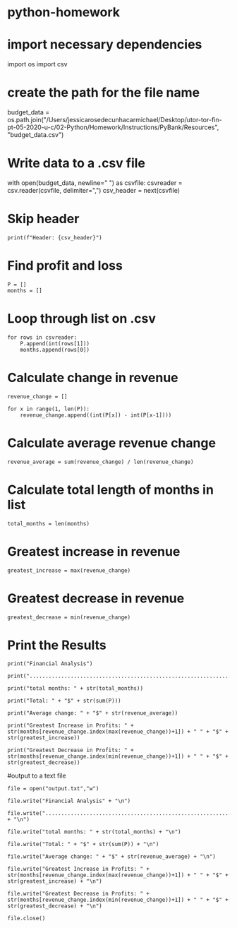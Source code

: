 # python-homework
# import necessary dependencies

import os
import csv

# create the path for the file name

budget_data = os.path.join("/Users/jessicarosedecunhacarmichael/Desktop/utor-tor-fin-pt-05-2020-u-c/02-Python/Homework/Instructions/PyBank/Resources", "budget_data.csv")


# Write data to a .csv file

with open(budget_data, newline=" ") as csvfile:
    csvreader = csv.reader(csvfile, delimiter=",")
    csv_header = next(csvfile)
    
# Skip header

    print(f"Header: {csv_header}")

# Find profit and loss

    P = []
    months = []


# Loop through list on .csv

    for rows in csvreader:
        P.append(int(rows[1]))
        months.append(rows[0])


# Calculate change in revenue
    revenue_change = []

    for x in range(1, len(P)):
        revenue_change.append((int(P[x]) - int(P[x-1])))
    
    
# Calculate average revenue change
    revenue_average = sum(revenue_change) / len(revenue_change)
   
   
# Calculate total length of months in list
    total_months = len(months)


# Greatest increase in revenue
    greatest_increase = max(revenue_change)
    
    
# Greatest decrease in revenue
    greatest_decrease = min(revenue_change)



# Print the Results
    print("Financial Analysis")

    print("....................................................................................")

    print("total months: " + str(total_months))

    print("Total: " + "$" + str(sum(P)))

    print("Average change: " + "$" + str(revenue_average))

    print("Greatest Increase in Profits: " + str(months[revenue_change.index(max(revenue_change))+1]) + " " + "$" + str(greatest_increase))

    print("Greatest Decrease in Profits: " + str(months[revenue_change.index(min(revenue_change))+1]) + " " + "$" + str(greatest_decrease))


#output to a text file

    file = open("output.txt","w")

    file.write("Financial Analysis" + "\n")

    file.write("........................................................................." + "\n")

    file.write("total months: " + str(total_months) + "\n")

    file.write("Total: " + "$" + str(sum(P)) + "\n")

    file.write("Average change: " + "$" + str(revenue_average) + "\n")

    file.write("Greatest Increase in Profits: " + str(months[revenue_change.index(max(revenue_change))+1]) + " " + "$" + str(greatest_increase) + "\n")

    file.write("Greatest Decrease in Profits: " + str(months[revenue_change.index(min(revenue_change))+1]) + " " + "$" + str(greatest_decrease) + "\n")

    file.close()

